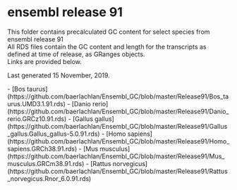 # ensembl release 91

<p>This folder contains precalculated GC content for select species from ensembl release 91<br>
All RDS files contain the GC content and length for the transcripts as defined at time of release, as GRanges objects.<br>
Links are provided below.</p>

<p>Last generated 15 November, 2019.</p>
- [Bos taurus](https://github.com/baerlachlan/Ensembl_GC/blob/master/Release91/Bos_taurus.UMD3.1.91.rds)
- [Danio rerio](https://github.com/baerlachlan/Ensembl_GC/blob/master/Release91/Danio_rerio.GRCz10.91.rds)
- [Gallus gallus](https://github.com/baerlachlan/Ensembl_GC/blob/master/Release91/Gallus_gallus.Gallus_gallus-5.0.91.rds)
- [Homo sapiens](https://github.com/baerlachlan/Ensembl_GC/blob/master/Release91/Homo_sapiens.GRCh38.91.rds)
- [Mus musculus](https://github.com/baerlachlan/Ensembl_GC/blob/master/Release91/Mus_musculus.GRCm38.91.rds)
- [Rattus norvegicus](https://github.com/baerlachlan/Ensembl_GC/blob/master/Release91/Rattus_norvegicus.Rnor_6.0.91.rds)